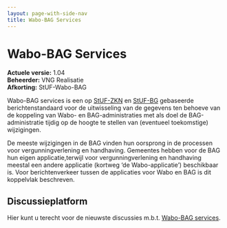 ```yaml
---
layout: page-with-side-nav
title: Wabo-BAG Services
---
```

# Wabo-BAG Services

**Actuele versie:** 1.04<br/> 
**Beheerder:**  VNG Realisatie<br/>
**Afkorting:**  StUF-Wabo-BAG

Wabo-BAG services is een op [StUF-ZKN](https://vng-realisatie.github.io/StUF-ZKN/) en [StUF-BG](https://vng-realisatie.github.io/StUF-BG/) gebaseerde berichtenstandaard voor de uitwisseling van de gegevens ten behoeve van de koppeling van Wabo- en BAG-administraties met als doel de BAG-administratie tijdig op de hoogte te stellen van (eventueel toekomstige) wijzigingen.

De meeste wijzigingen in de BAG vinden hun oorsprong in de processen voor vergunningverlening en handhaving. Gemeentes hebben voor de BAG hun eigen applicatie,terwijl voor vergunningverlening en handhaving meestal een andere applicatie (kortweg ‘de Wabo-applicatie’) beschikbaar is. Voor berichtenverkeer tussen de applicaties voor Wabo en BAG is dit koppelvlak beschreven.

## Discussieplatform

Hier kunt u terecht voor de nieuwste discussies m.b.t.  [Wabo-BAG services](https://github.com/VNG-Realisatie/StUF-Standaarden/labels/Koppelvlak%20-%20Wabo-BAG).
